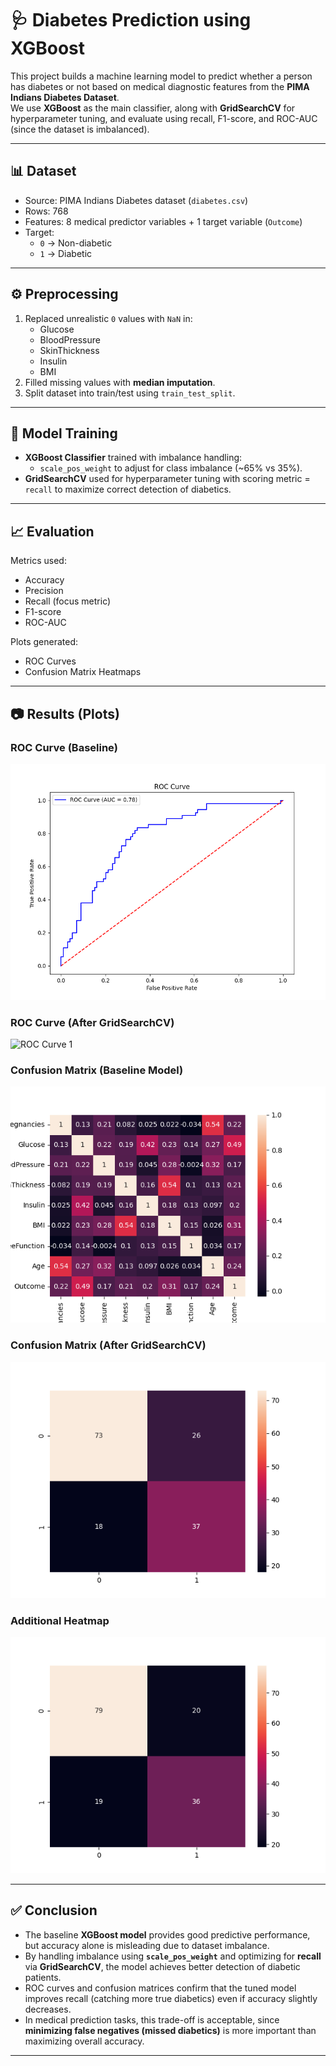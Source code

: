 # 🩺 Diabetes Prediction using XGBoost

This project builds a machine learning model to predict whether a person has diabetes or not based on medical diagnostic features from the **PIMA Indians Diabetes Dataset**.  
We use **XGBoost** as the main classifier, along with **GridSearchCV** for hyperparameter tuning, and evaluate using recall, F1-score, and ROC-AUC (since the dataset is imbalanced).

---

## 📊 Dataset
- Source: PIMA Indians Diabetes dataset (`diabetes.csv`)  
- Rows: 768  
- Features: 8 medical predictor variables + 1 target variable (`Outcome`)  
- Target:
  - `0` → Non-diabetic  
  - `1` → Diabetic  

---

## ⚙️ Preprocessing
1. Replaced unrealistic `0` values with `NaN` in:
   - Glucose  
   - BloodPressure  
   - SkinThickness  
   - Insulin  
   - BMI  
2. Filled missing values with **median imputation**.  
3. Split dataset into train/test using `train_test_split`.  

---

## 🤖 Model Training
- **XGBoost Classifier** trained with imbalance handling:
  - `scale_pos_weight` to adjust for class imbalance (~65% vs 35%).  
- **GridSearchCV** used for hyperparameter tuning with scoring metric = `recall` to maximize correct detection of diabetics.  

---

## 📈 Evaluation
Metrics used:
- Accuracy  
- Precision  
- Recall (focus metric)  
- F1-score  
- ROC-AUC  

Plots generated:
- ROC Curves  
- Confusion Matrix Heatmaps  

---

## 📷 Results (Plots)

### ROC Curve (Baseline)
![ROC Curve](plots/roc_curve.png)

### ROC Curve (After GridSearchCV)
![ROC Curve 1](plots/roc_curve1.png)

### Confusion Matrix (Baseline Model)
![Heatmap](plots/heatmap.png)

### Confusion Matrix (After GridSearchCV)
![Heatmap 1](plots/heatmap1.png)

### Additional Heatmap
![Heatmap 2](plots/heatmap2.png)

---

## ✅ Conclusion
- The baseline **XGBoost model** provides good predictive performance, but accuracy alone is misleading due to dataset imbalance.  
- By handling imbalance using **`scale_pos_weight`** and optimizing for **recall** via **GridSearchCV**, the model achieves better detection of diabetic patients.  
- ROC curves and confusion matrices confirm that the tuned model improves recall (catching more true diabetics) even if accuracy slightly decreases.  
- In medical prediction tasks, this trade-off is acceptable, since **minimizing false negatives (missed diabetics)** is more important than maximizing overall accuracy.  

---